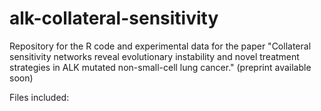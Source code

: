 # alk-collateral-sensitivity
Repository for the R code and experimental data for the paper "Collateral sensitivity networks reveal evolutionary instability and novel treatment strategies in ALK mutated non-small-cell lung cancer." (preprint available soon)

Files included:

